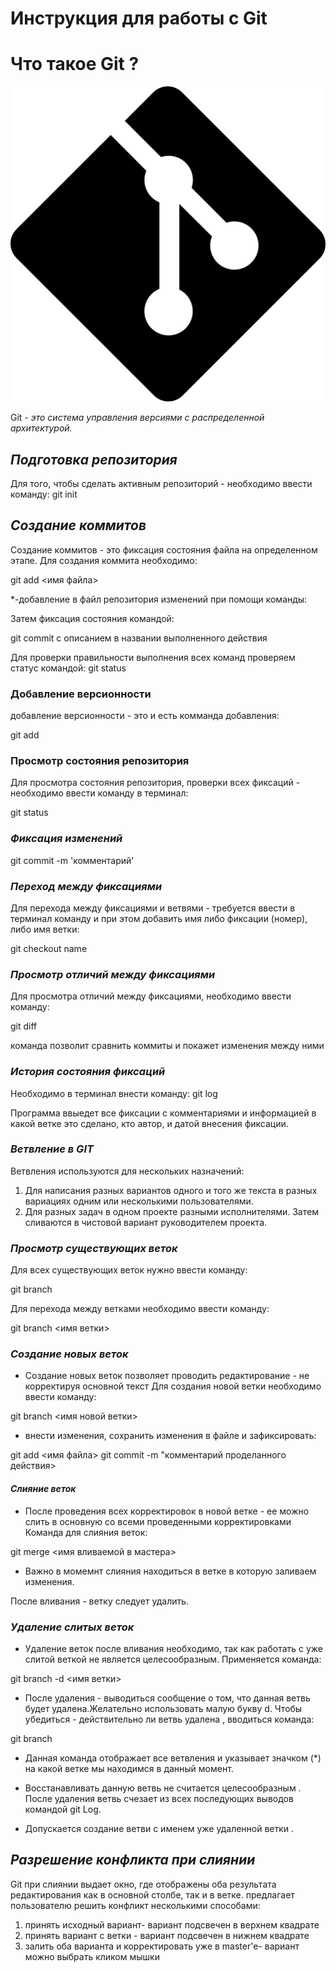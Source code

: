 # **Инструкция для работы с Git** 

# Что такое Git ?

![логотип](git_logo.jpg)

Git - *это система управления версиями с распределенной архитектурой.*

## ***Подготовка репозитория***

Для того, чтобы сделать активным репозиторий - необходимо ввести команду:
git init
## ***Создание коммитов***
Создание коммитов - это фиксация состояния файла на определенном этапе. Для создания коммита необходимо:

git add <имя файла>
    
  

*-добавление в файл репозитория изменений при помощи команды:


Затем фиксация состояния командой:

git commit с описанием в названии выполненного действия

Для проверки правильности выполнения всех команд проверяем статус командой: 
git status
### **Добавление версионности**
добавление версионности - это и есть комманда добавления:

git add


### **Просмотр состояния репозитория**
Для просмотра состояния репозитория, проверки всех фиксаций - необходимо ввести команду в терминал: 

git status

### ***Фиксация изменений***

git commit -m 'комментарий' 

### ***Переход между фиксациями***
Для перехода между фиксациями и ветвями - требуется ввести в терминал команду и при этом добавить имя либо фиксации (номер), либо имя ветки:

git checkout name 


### ***Просмотр отличий между фиксациями***
Для просмотра отличий между фиксациями, необходимо ввести команду:

git diff

команда позволит сравнить коммиты и покажет изменения между ними


### ***История состояния фиксаций***
Необходимо в терминал внести команду:
git log

Программа ввыедет все фиксации с комментариями и информацией в какой ветке это сделано, кто автор, и датой внесения фиксации.


### ***Ветвление в GIT***
Ветвления используются  для нескольких назначений:

1. Для написания разных вариантов одного и того же текста в разных вариациях одним или несколькими пользователями.
2. Для разных задач в одном проекте разными исполнителями. Затем сливаются в чистовой вариант руководителем проекта.


### ***Просмотр существующих веток***

Для всех существующих веток нужно ввести команду:

git branch

Для перехода между ветками необходимо ввести команду:

git branch <имя ветки>

### ***Создание новых веток***

* Создание новых веток позволяет проводить редактирование - не корректируя основной текст
Для создания новой ветки необходимо ввести команду:

git branch <имя новой ветки>
* внести изменения, сохранить изменения в файле и зафиксировать:

git add <имя файла>
git commit -m "комментарий проделанного действия>



#### ***Слияние веток***
* После проведения всех корректировок в новой ветке - ее можно слить в основную со всеми проведенными корректировками
 Команда для слияния веток:


 git merge <имя вливаемой в мастера>



 * Важно в момемнт слияния находиться в ветке в которую заливаем изменения.

После вливания - ветку следует удалить.

### ***Удаление слитых веток***
*  Удаление веток после вливания необходимо, так как работать с уже слитой веткой не является целесообразным. Применяется команда:

git branch -d <имя ветки>

* После удаления - выводиться сообщение о том, что данная ветвь будет удалена.Желательно использовать малую букву d.
Чтобы убедиться - действительно ли ветвь удалена
, вводиться команда:

git branch

* Данная команда отображает все ветвления и указывает значком                                                  (*)
на какой ветке мы находимся в данный момент.

* Восстанавливать данную ветвь не считается целесообразным
. После удаления ветвь счезает из всех последующих выводов командой git  Log.

* Допускается создание ветви с именем уже удаленной ветки
.





## *Разрешение конфликта при слиянии*

Git при слиянии выдает окно, где отображены оба результата редактирования как в основной столбе, так и  в ветке.
предлагает пользователю решить конфликт несколькими способами:
1. принять исходный вариант- вариант подсвечен в верхнем квадрате
2. принять вариант с ветки - вариант подсвечен в нижнем квадрате
3. залить оба варианта и корректировать уже в master'e- вариант можно выбрать кликом мышки



